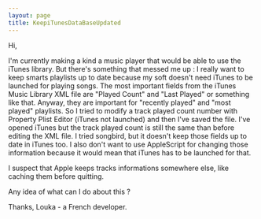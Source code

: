 ```yaml
---
layout: page
title: KeepiTunesDataBaseUpdated
---
```




Hi,

I'm currently making a kind a music player that would be able to use the iTunes library.
But there's something that messed me up : I really want to keep smarts playlists up to date because my soft doesn't need iTunes to be launched for playing songs. The most important fields from the iTunes Music Library XML file are "Played Count" and "Last Played" or something like that. 
Anyway, they are important for "recently played" and "most played" playlists.
So I tried to modify a track played count number with Property Plist Editor (iTunes not launched) and then I've saved the file. I've  opened iTunes but the track played count is still the same than before editing the XML file.
I tried songbird, but it doesn't keep those fields up to date in iTunes too.
I also don't want to use AppleScript for changing those information because it would mean that iTunes has to be launched for that.

I suspect that Apple keeps tracks informations somewhere else, like caching them before quitting.

Any idea of what can I do about this ?

Thanks,
Louka - a French developer.

